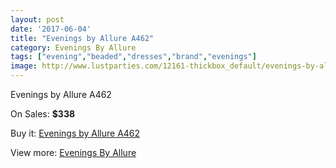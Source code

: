 ```yaml
---
layout: post
date: '2017-06-04'
title: "Evenings by Allure A462"
category: Evenings By Allure
tags: ["evening","beaded","dresses","brand","evenings"]
image: http://www.lustparties.com/12161-thickbox_default/evenings-by-allure-a462.jpg
---
```

Evenings by Allure A462

On Sales: **$338**
<a href="https://www.lustparties.com/en/evenings-by-allure/4416-evenings-by-allure-a462.html"><amp-img layout="responsive" width="600" height="600" src="//www.lustparties.com/12161-thickbox_default/evenings-by-allure-a462.jpg" alt="Evenings by Allure A462 0" /></a>
<a href="https://www.lustparties.com/en/evenings-by-allure/4416-evenings-by-allure-a462.html"><amp-img layout="responsive" width="600" height="600" src="//www.lustparties.com/12163-thickbox_default/evenings-by-allure-a462.jpg" alt="Evenings by Allure A462 1" /></a>
<a href="https://www.lustparties.com/en/evenings-by-allure/4416-evenings-by-allure-a462.html"><amp-img layout="responsive" width="600" height="600" src="//www.lustparties.com/12162-thickbox_default/evenings-by-allure-a462.jpg" alt="Evenings by Allure A462 2" /></a>

Buy it: [Evenings by Allure A462](https://www.lustparties.com/en/evenings-by-allure/4416-evenings-by-allure-a462.html "Evenings by Allure A462")

View more: [Evenings By Allure](https://www.lustparties.com/en/23-evenings-by-allure "Evenings By Allure")